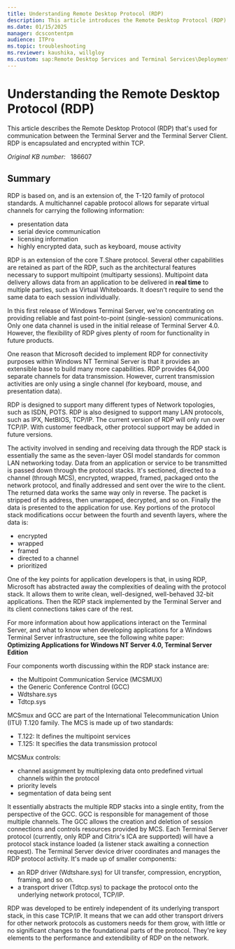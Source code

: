 ```yaml
---
title: Understanding Remote Desktop Protocol (RDP)
description: This article introduces the Remote Desktop Protocol (RDP).
ms.date: 01/15/2025
manager: dcscontentpm
audience: ITPro
ms.topic: troubleshooting
ms.reviewer: kaushika, willgloy
ms.custom: sap:Remote Desktop Services and Terminal Services\Deployment, configuration, and management of Remote Desktop Services infrastructure, csstroubleshoot
---
```

# Understanding the Remote Desktop Protocol (RDP)

This article describes the Remote Desktop Protocol (RDP) that's used for communication between the Terminal Server and the Terminal Server Client. RDP is encapsulated and encrypted within TCP.

_Original KB number:_ &nbsp; 186607

## Summary

RDP is based on, and is an extension of, the T-120 family of protocol standards. A multichannel capable protocol allows for separate virtual channels for carrying the following information:

- presentation data
- serial device communication
- licensing information
- highly encrypted data, such as keyboard, mouse activity

RDP is an extension of the core T.Share protocol. Several other capabilities are retained as part of the RDP, such as the architectural features necessary to support multipoint (multiparty sessions). Multipoint data delivery allows data from an application to be delivered in **real time** to multiple parties, such as Virtual Whiteboards. It doesn't require to send the same data to each session individually.

In this first release of Windows Terminal Server, we're concentrating on providing reliable and fast point-to-point (single-session) communications. Only one data channel is used in the initial release of Terminal Server 4.0. However, the flexibility of RDP gives plenty of room for functionality in future products.

One reason that Microsoft decided to implement RDP for connectivity purposes within Windows NT Terminal Server is that it provides an extensible base to build many more capabilities. RDP provides 64,000 separate channels for data transmission. However, current transmission activities are only using a single channel (for keyboard, mouse, and presentation data).

RDP is designed to support many different types of Network topologies, such as ISDN, POTS. RDP is also designed to support many LAN protocols, such as IPX, NetBIOS, TCP/IP. The current version of RDP will only run over TCP/IP. With customer feedback, other protocol support may be added in future versions.

The activity involved in sending and receiving data through the RDP stack is essentially the same as the seven-layer OSI model standards for common LAN networking today. Data from an application or service to be transmitted is passed down through the protocol stacks. It's sectioned, directed to a channel (through MCS), encrypted, wrapped, framed, packaged onto the network protocol, and finally addressed and sent over the wire to the client. The returned data works the same way only in reverse. The packet is stripped of its address, then unwrapped, decrypted, and so on. Finally the data is presented to the application for use. Key portions of the protocol stack modifications occur between the fourth and seventh layers, where the data is:

- encrypted
- wrapped
- framed
- directed to a channel
- prioritized

One of the key points for application developers is that, in using RDP, Microsoft has abstracted away the complexities of dealing with the protocol stack. It allows them to write clean, well-designed, well-behaved 32-bit applications. Then the RDP stack implemented by the Terminal Server and its client connections takes care of the rest.

For more information about how applications interact on the Terminal Server, and what to know when developing applications for a Windows Terminal Server infrastructure, see the following white paper:  
**Optimizing Applications for Windows NT Server 4.0, Terminal Server Edition**

Four components worth discussing within the RDP stack instance are:

- the Multipoint Communication Service (MCSMUX)
- the Generic Conference Control (GCC)
- Wdtshare.sys
- Tdtcp.sys

MCSmux and GCC are part of the International Telecommunication Union (ITU) T.120 family. The MCS is made up of two standards:

- T.122: It defines the multipoint services
- T.125: It specifies the data transmission protocol

MCSMux controls:

- channel assignment by multiplexing data onto predefined virtual channels within the protocol
- priority levels
- segmentation of data being sent

It essentially abstracts the multiple RDP stacks into a single entity, from the perspective of the GCC. GCC is responsible for management of those multiple channels. The GCC allows the creation and deletion of session connections and controls resources provided by MCS. Each Terminal Server protocol (currently, only RDP and Citrix's ICA are supported) will have a protocol stack instance loaded (a listener stack awaiting a connection request). The Terminal Server device driver coordinates and manages the RDP protocol activity. It's made up of smaller components:

- an RDP driver (Wdtshare.sys) for UI transfer, compression, encryption, framing, and so on.
- a transport driver (Tdtcp.sys) to package the protocol onto the underlying network protocol, TCP/IP.

RDP was developed to be entirely independent of its underlying transport stack, in this case TCP/IP. It means that we can add other transport drivers for other network protocols as customers needs for them grow, with little or no significant changes to the foundational parts of the protocol. They're key elements to the performance and extendibility of RDP on the network.
